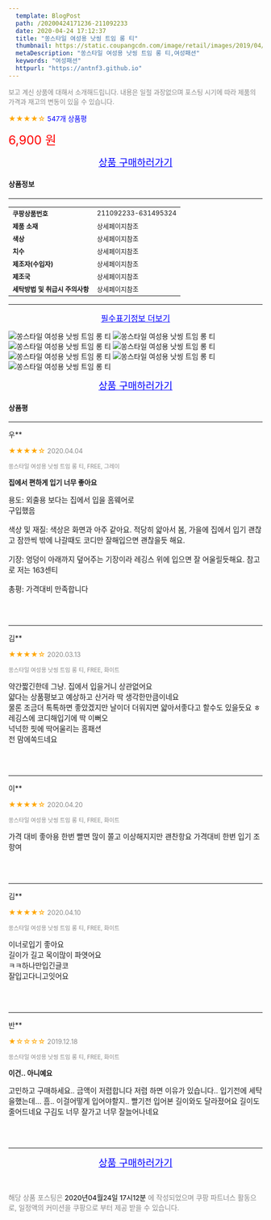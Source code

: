 ```yaml
---
  template: BlogPost
  path: /20200424171236-211092233
  date: 2020-04-24 17:12:37
  title: "쏭스타일 여성용 낫씽 트임 롱 티"
  thumbnail: https://static.coupangcdn.com/image/retail/images/2019/04/18/17/0/7e8d0fb4-c9bc-4c75-bc9e-3207d911d9fb.jpg
  metaDescription: "쏭스타일 여성용 낫씽 트임 롱 티,여성패션"
  keywords: "여성패션"
  httpurl: "https://antnf3.github.io"
---
```

  
<span style="color: #888;font-size:0.8rem">보고 계신 상품에 대해서 소개해드립니다.
내용은 일절 과장없으며 포스팅 시기에 따라 제품의 가격과 재고의 변동이 있을 수 있습니다.</span>
  
<span style="color: orange;">★★★★☆</span> <span style="color: blue;font-size: 0.85rem;">547개 상품평</span>

<span style="font-size: 0.9rem"></span> 

<span style="color: red;font-size: 1.5rem;">6,900 원</span>



<p align="center"><a href="http://me2.do/xrhYqikt" style="font-size: 1.2rem; color: blue;">상품 구매하러가기</a></p>

#### 상품정보

---

|                  |                       |
| ---------------- | --------------------- |
| **<span style="font-size:0.8rem;">쿠팡상품번호</span>** | <span style="font-size:0.8rem;">211092233-631495324</span> |
| **<span style="font-size:0.8rem;">제품 소재</span>**    | <span style="font-size:0.8rem;">상세페이지참조</span>        |
| **<span style="font-size:0.8rem;">색상</span>**    | <span style="font-size:0.8rem;">상세페이지참조</span>        |
| **<span style="font-size:0.8rem;">치수</span>**    | <span style="font-size:0.8rem;">상세페이지참조</span>        |
| **<span style="font-size:0.8rem;">제조자(수입자)</span>**    | <span style="font-size:0.8rem;">상세페이지참조</span>        |
| **<span style="font-size:0.8rem;">제조국</span>**    | <span style="font-size:0.8rem;">상세페이지참조</span>        |
| **<span style="font-size:0.8rem;">세탁방법 및 취급시 주의사항</span>**    | <span style="font-size:0.8rem;">상세페이지참조</span>        |




---

<p align="center"><a href="http://me2.do/xrhYqikt" style="font-size: 1rem; color: blue;">필수표기정보 더보기</a></p>

![쏭스타일 여성용 낫씽 트임 롱 티](http://thumbnail6.coupangcdn.com/thumbnails/remote/q89/image/vendor_inventory/b502/4f8085bd4145a75b144d1c3bdddfbbb1fb5f263a50e16120cc72ffa644e9.jpg)
![쏭스타일 여성용 낫씽 트임 롱 티](http://thumbnail7.coupangcdn.com/thumbnails/remote/q89/image/vendor_inventory/3348/86eb70f294a2d61bd098d094ddf14bb64eb5d4be103bd251fa67f166fcd9.jpg)
![쏭스타일 여성용 낫씽 트임 롱 티](http://thumbnail10.coupangcdn.com/thumbnails/remote/q89/image/vendor_inventory/4fa2/daae55357b55e9297a70ada276251e5980def428411bf84d82f56de9b826.jpg)
![쏭스타일 여성용 낫씽 트임 롱 티](http://thumbnail8.coupangcdn.com/thumbnails/remote/q89/image/vendor_inventory/9a71/c9234566e4f5bd43d7e23b815ab84813fa5dfb9abc43db491fb1248b2c89.jpg)
![쏭스타일 여성용 낫씽 트임 롱 티](http://thumbnail8.coupangcdn.com/thumbnails/remote/q89/image/vendor_inventory/d0fb/fcbc6d679444bd848ffed336d81118686e0f9831ad62a4f5af1788a164a7.jpg)
![쏭스타일 여성용 낫씽 트임 롱 티](http://thumbnail9.coupangcdn.com/thumbnails/remote/q89/image/vendor_inventory/7c23/b1fe5de731fb679e8405e1ac42beddca804b31f32df6a187aed1938d4cfb.jpg)
![쏭스타일 여성용 낫씽 트임 롱 티](http://thumbnail7.coupangcdn.com/thumbnails/remote/q89/image/vendor_inventory/8746/a9d3a52d9d2c08885514ab94caea772282dc7d3e89d7be9d0f5f7eb4b0ef.jpg)

<p align="center"><a href="http://me2.do/xrhYqikt" style="font-size: 1.2rem; color: blue;">상품 구매하러가기</a></p>

#### 상품평
  
---
  
우**
    
<span style="color: orange;">★★★★☆</span> <span style="font-size:0.8rem;color: #888;">2020.04.04</span>
    
<span style="color: #888;font-size:0.7rem">쏭스타일 여성용 낫씽 트임 롱 티, FREE, 그레이</span>
    
<span style="font-size:0.85rem">**집에서 편하게 입기 너무 좋아요**</span>
    
<span style="font-size: 0.9rem;">용도: 외출용 보다는 집에서 입을 홈웨어로 <br/>구입했음<br/><br/>색상 및 재질: 색상은 화면과 아주 같아요. 적당히 얇아서 봄, 가을에 집에서 입기 괜찮고 잠깐씩 밖에 나갈때도 코디만 잘해입으면 괜찮을듯 해요.<br/><br/>기장: 엉덩이 아래까지 덮어주는 기장이라 레깅스 위에 입으면 잘 어울릴듯해요. 참고로 저는 163센티<br/><br/>총평: 가격대비 만족합니다</span>
    
<br>
<br>

---
  
김**
    
<span style="color: orange;">★★★★☆</span> <span style="font-size:0.8rem;color: #888;">2020.03.13</span>
    
<span style="color: #888;font-size:0.7rem">쏭스타일 여성용 낫씽 트임 롱 티, FREE, 화이트</span>
    

    
<span style="font-size: 0.9rem;">약간짧긴한데 그냥. 집에서 입을거니 상관없어요 <br/>얇다는 상품평보고 예상하고 산거라 딱 생각한만큼이네요 <br/>물론 조금더 톡톡하면 좋았겠지만 날이더 더워지면 얇아서좋다고 할수도 있을듯요 ㅎ<br/>레깅스에 코디해입기에 딱 이뻐오 <br/>넉넉한 핏에 딱어울리는 홈패션 <br/>전 맘에쏙드네요</span>
    
<br>
<br>

---
  
이**
    
<span style="color: orange;">★★★★☆</span> <span style="font-size:0.8rem;color: #888;">2020.04.20</span>
    
<span style="color: #888;font-size:0.7rem">쏭스타일 여성용 낫씽 트임 롱 티, FREE, 화이트</span>
    

    
<span style="font-size: 0.9rem;">가격 대비 좋아용 한번 빨면 많이 쫄고 이상해지지만 괜찬항요 가격대비 한번 입기 조항여</span>
    
<br>
<br>

---
  
김**
    
<span style="color: orange;">★★★★☆</span> <span style="font-size:0.8rem;color: #888;">2020.04.10</span>
    
<span style="color: #888;font-size:0.7rem">쏭스타일 여성용 낫씽 트임 롱 티, FREE, 화이트</span>
    

    
<span style="font-size: 0.9rem;">이너로입기 좋아요<br/>길이가 길고 목이많이 파엿어요<br/>ㅋㅋ하나만입긴글코<br/>잘입고다니고잇어요</span>
    
<br>
<br>

---
  
반**
    
<span style="color: orange;">★☆☆☆☆</span> <span style="font-size:0.8rem;color: #888;">2019.12.18</span>
    
<span style="color: #888;font-size:0.7rem">쏭스타일 여성용 낫씽 트임 롱 티, FREE, 화이트</span>
    
<span style="font-size:0.85rem">**이건.. 아니예요**</span>
    
<span style="font-size: 0.9rem;">고민하고 구매하세요.. 금액이 저렴합니다 저렴 하면 이유가 있습니다.. 입기전에 세탁을했는데... 흠.. 이걸어떻게 입어야할지.. 빨기전 입어본 길이와도 달라졌어요 길이도 줄어드네요 구김도 너무 잘가고 너무 잘늘어나네요</span>
    
<br>
<br>


  
---
  
<p align="center"><a href="http://me2.do/xrhYqikt" style="font-size: 1.2rem; color: blue;">상품 구매하러가기</a></p>
  
<br>
  
<span style="font-size: 0.85rem; color: #888;">해당 상품 포스팅은 <span style="color: #000;"> 2020년04월24일 17시12분 </span> 에 작성되었으며 쿠팡 파트너스 활동으로, 일정액의 커미션을 쿠팡으로 부터 제공 받을 수 있습니다.</span>